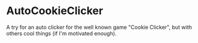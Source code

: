 # AutoCookieClicker
A try for an auto clicker for the well known game "Cookie Clicker", but with others cool things (if I'm motivated enough).
